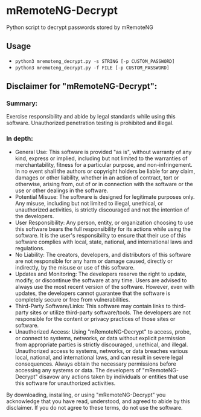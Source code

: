 # mRemoteNG-Decrypt

Python script to decrypt passwords stored by mRemoteNG

## Usage
- `python3 mremoteng_decrypt.py -s STRING [-p CUSTOM_PASSWORD]`
- `python3 mremoteng_decrypt.py -f FILE [-p CUSTOM_PASSWORD]`

## Disclaimer for "mRemoteNG-Decrypt":

### Summary:
Exercise responsibility and abide by legal standards while using this software. Unauthorized penetration testing is prohibited and illegal.

### In depth:

- General Use: This software is provided "as is", without warranty of any kind, express or implied, including but not limited to the warranties of merchantability, fitness for a particular purpose, and non-infringement. In no event shall the authors or copyright holders be liable for any claim, damages or other liability, whether in an action of contract, tort or otherwise, arising from, out of or in connection with the software or the use or other dealings in the software.
- Potential Misuse: The software is designed for legitimate purposes only. Any misuse, including but not limited to illegal, unethical, or unauthorized activities, is strictly discouraged and not the intention of the developers.
- User Responsibility: Any person, entity, or organization choosing to use this software bears the full responsibility for its actions while using the software. It is the user's responsibility to ensure that their use of this software complies with local, state, national, and international laws and regulations.
- No Liability: The creators, developers, and distributors of this software are not responsible for any harm or damage caused, directly or indirectly, by the misuse or use of this software.
- Updates and Monitoring: The developers reserve the right to update, modify, or discontinue the software at any time. Users are advised to always use the most recent version of the software. However, even with updates, the developers cannot guarantee that the software is completely secure or free from vulnerabilities.
- Third-Party Software/Links: This software may contain links to third-party sites or utilize third-party software/tools. The developers are not responsible for the content or privacy practices of those sites or software.
- Unauthorized Access: Using "mRemoteNG-Decrypt" to access, probe, or connect to systems, networks, or data without explicit permission from appropriate parties is strictly discouraged, unethical, and illegal. Unauthorized access to systems, networks, or data breaches various local, national, and international laws, and can result in severe legal consequences. Always obtain the necessary permissions before accessing any systems or data. The developers of "mRemoteNG-Decrypt" disavow any actions taken by individuals or entities that use this software for unauthorized activities.

By downloading, installing, or using "mRemoteNG-Decrypt" you acknowledge that you have read, understood, and agreed to abide by this disclaimer. If you do not agree to these terms, do not use the software.
